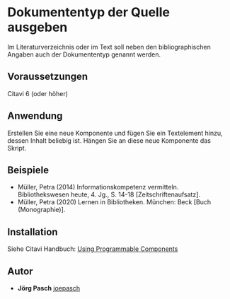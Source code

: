 # Dokumententyp der Quelle ausgeben

Im Literaturverzeichnis oder im Text soll neben den bibliographischen Angaben auch der Dokumententyp genannt werden.

## Voraussetzungen
Citavi 6 (oder höher)

## Anwendung
Erstellen Sie eine neue Komponente und fügen Sie ein Textelement hinzu, dessen Inhalt beliebig ist. Hängen Sie an diese neue Komponente das Skript.

## Beispiele
- Müller, Petra (2014) Informationskompetenz vermitteln. Bibliothekswesen heute, 4. Jg., S. 14-18 [Zeitschriftenaufsatz].
- Müller, Petra (2020) Lernen in Bibliotheken. München: Beck [Buch (Monographie)].

## Installation
Siehe Citavi Handbuch: [Using Programmable Components](https://www.citavi.com/programmable_components)

## Autor

* **Jörg Pasch** [joepasch](https://github.com/joepasch)
